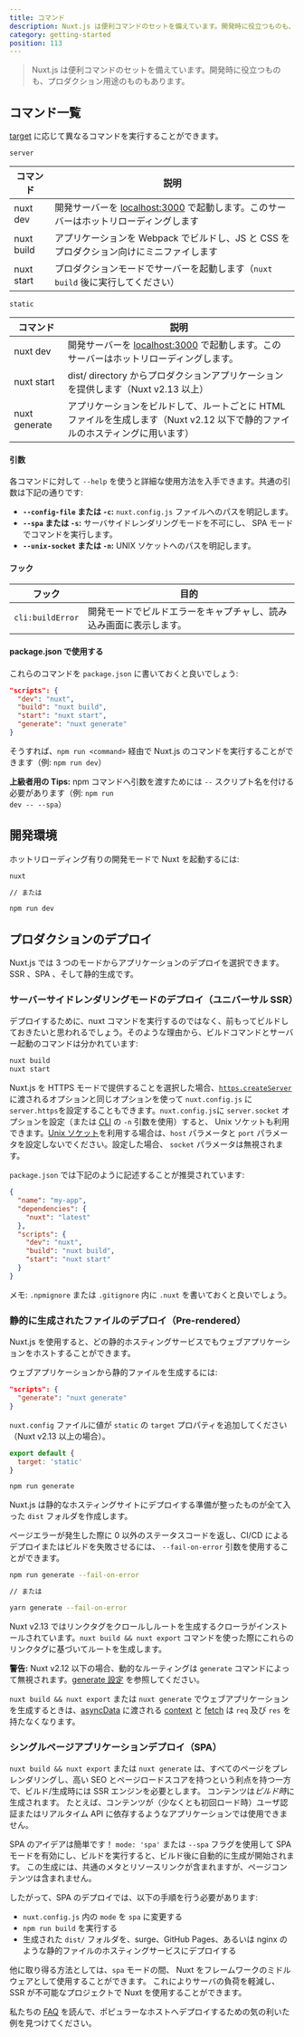 ```yaml
---
title: コマンド
description: Nuxt.js は便利コマンドのセットを備えています。開発時に役立つものも、プロダクション用途のものもあります。
category: getting-started
position: 113
---
```


> Nuxt.js は便利コマンドのセットを備えています。開発時に役立つものも、プロダクション用途のものもあります。

## コマンド一覧

[target](/api/configuration-target) に応じて異なるコマンドを実行することができます。

`server`

| コマンド | 説明 |
| --- | --- |
| nuxt dev | 開発サーバーを [localhost:3000](http://localhost:3000) で起動します。このサーバーはホットリローディングします |
| nuxt build | アプリケーションを Webpack でビルドし、JS と CSS をプロダクション向けにミニファイします |
| nuxt start | プロダクションモードでサーバーを起動します（`nuxt build` 後に実行してください） |

`static`

| コマンド | 説明 |
| --- | --- |
| nuxt dev | 開発サーバーを [localhost:3000](http://localhost:3000) で起動します。このサーバーはホットリローディングします。 |
| nuxt start | dist/ directory からプロダクションアプリケーションを提供します（Nuxt v2.13 以上） |
| nuxt generate | アプリケーションをビルドして、ルートごとに HTML ファイルを生成します（Nuxt v2.12 以下で静的ファイルのホスティングに用います） |

#### 引数

各コマンドに対して `--help` を使うと詳細な使用方法を入手できます。共通の引数は下記の通りです:

- **`--config-file` または `-c`:** `nuxt.config.js` ファイルへのパスを明記します。
- **`--spa` または `-s`:** サーバサイドレンダリングモードを不可にし、 SPA モードでコマンドを実行します。
- **`--unix-socket` または `-n`:** UNIX ソケットへのパスを明記します。

#### フック

| フック | 目的 |
| --- | --- |
| `cli:buildError` | 開発モードでビルドエラーをキャプチャし、読み込み画面に表示します。 |

#### package.json で使用する

これらのコマンドを `package.json` に書いておくと良いでしょう:

```json
"scripts": {
  "dev": "nuxt",
  "build": "nuxt build",
  "start": "nuxt start",
  "generate": "nuxt generate"
}
```

そうすれば、`npm run <command>` 経由で Nuxt.js のコマンドを実行することができます（例: `npm run dev`）

<div class="Alert Alert--nuxt-green">

<b>上級者用の Tips:</b> npm コマンドへ引数を渡すためには <code>--</code> スクリプト名を付ける必要があります（例: <code>npm run dev -- --spa</code>）

</div>

## 開発環境

ホットリローディング有りの開発モードで Nuxt を起動するには:

```bash
nuxt

// または

npm run dev
```

## プロダクションのデプロイ

Nuxt.js では 3 つのモードからアプリケーションのデプロイを選択できます。 SSR 、SPA 、そして静的生成です。

### サーバーサイドレンダリングモードのデプロイ（ユニバーサル SSR）

デプロイするために、nuxt コマンドを実行するのではなく、前もってビルドしておきたいと思われるでしょう。そのような理由から、ビルドコマンドとサーバー起動のコマンドは分かれています:

```bash
nuxt build
nuxt start
```

Nuxt.js を HTTPS モードで提供することを選択した場合、[`https.createServer`](https://nodejs.org/api/https.html) に渡されるオプションと同じオプションを使って `nuxt.config.js` に `server.https`を設定することもできます。`nuxt.config.js`に `server.socket` オプションを設定（または [CLI](/guide/commands/#%E3%82%B3%E3%83%9E%E3%83%B3%E3%83%89%E4%B8%80%E8%A6%A7) の `-n` 引数を使用）すると、 Unix ソケットも利用できます。[Unix ソケット](https://ja.wikipedia.org/wiki/%E3%82%BD%E3%82%B1%E3%83%83%E3%83%88_(BSD))を利用する場合は、`host` パラメータと `port` パラメータを設定しないでください。設定した場合、 `socket` パラメータは無視されます。

`package.json` では下記のように記述することが推奨されています:

```json
{
  "name": "my-app",
  "dependencies": {
    "nuxt": "latest"
  },
  "scripts": {
    "dev": "nuxt",
    "build": "nuxt build",
    "start": "nuxt start"
  }
}
```

メモ: `.npmignore` または `.gitignore` 内に `.nuxt` を書いておくと良いでしょう。

### 静的に生成されたファイルのデプロイ（Pre-rendered）

Nuxt.js を使用すると、どの静的ホスティングサービスでもウェブアプリケーションをホストすることができます。

ウェブアプリケーションから静的ファイルを生成するには:

```json
"scripts": {
  "generate": "nuxt generate"
}
```

`nuxt.config` ファイルに値が `static` の `target` プロパティを追加してください（Nuxt v2.13 以上の場合）。

```js
export default {
  target: 'static'
}
```

```bash
npm run generate
```

Nuxt.js は静的なホスティングサイトにデプロイする準備が整ったものが全て入った `dist` フォルダを作成します。

ページエラーが発生した際に 0 以外のステータスコードを返し、CI/CD によるデプロイまたはビルドを失敗させるには、 `--fail-on-error` 引数を使用することができます。

```bash
npm run generate --fail-on-error

// または

yarn generate --fail-on-error
```

<div class="Alert Alert-blue">

Nuxt v2.13 ではリンクタグをクロールしルートを生成するクローラがインストールされています。`nuxt build && nuxt export` コマンドを使った際にこれらのリンクタグに基づいてルートを生成します。 

</div>

<div class="Alert Alert--orange">

**警告:** Nuxt v2.12 以下の場合、動的なルーティングは `generate` コマンドによって無視されます。[generate 設定](/api/configuration-generate#routes) を参照してください。

</div>

<div class="Alert">

`nuxt build && nuxt export` または `nuxt generate` でウェブアプリケーションを生成するときは、[asyncData](/guide/async-data) に渡される [context](/api/context) と [fetch](/guide/vuex-store#the-fetch-method) は `req` 及び `res` を持たなくなります。

</div>

### シングルページアプリケーションデプロイ（SPA）

`nuxt build && nuxt export` または `nuxt generate` は、すべてのページをプレレンダリングし、高い SEO とページロードスコアを持つという利点を持つ一方で、ビルド/生成時には SSR エンジンを必要とします。 コンテンツは*ビルド時*に生成されます。 たとえば、コンテンツが（少なくとも初回ロード時）ユーザ認証またはリアルタイム API に依存するようなアプリケーションでは使用できません。

SPA のアイデアは簡単です！ `mode: 'spa'` または `--spa` フラグを使用して SPA モードを有効にし、ビルドを実行すると、ビルド後に自動的に生成が開始されます。 この生成には、共通のメタとリソースリンクが含まれますが、ページコンテンツは含まれません。

したがって、SPA のデプロイでは、以下の手順を行う必要があります:

- `nuxt.config.js` 内の `mode` を `spa` に変更する
- `npm run build` を実行する
- 生成された `dist/` フォルダを、surge、GitHub Pages、あるいは nginx のような静的ファイルのホスティングサービスにデプロイする

他に取り得る方法としては、`spa` モードの間、 Nuxt をフレームワークのミドルウェアとして使用することができます。 これによりサーバの負荷を軽減し、SSR が不可能なプロジェクトで Nuxt を使用することができます。

<div class="Alert">

私たちの [FAQ](/faq) を読んで、ポピュラーなホストへデプロイするための気の利いた例を見つけてください。

</div>

